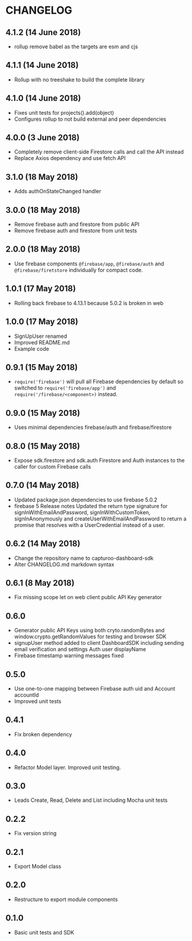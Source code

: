 # CHANGELOG
## 4.1.2 (14 June 2018)
+ rollup remove babel as the targets are esm and cjs

## 4.1.1 (14 June 2018)
+ Rollup with no treeshake to build the complete library

## 4.1.0 (14 June 2018)
+ Fixes unit tests for projects().add(object)
+ Configures rollup to not build external and peer dependencies

## 4.0.0 (3 June 2018)
+ Completely remove client-side Firestore calls and call the API instead
+ Replace Axios dependency and use fetch API

## 3.1.0 (18 May 2018)
+ Adds authOnStateChanged handler

## 3.0.0 (18 May 2018)
+ Remove firebase auth and firestore from public API
+ Remove firebase auth and firestore from unit tests

## 2.0.0 (18 May 2018)
+ Use firebase components `@firebase/app`, `@firebase/auth` and `@firebase/firetstore` individually for compact code.

## 1.0.1 (17 May 2018)
+ Rolling back firebase to 4.13.1 because 5.0.2 is broken in web

## 1.0.0 (17 May 2018)
+ SignUpUser renamed
+ Improved README.md
+ Example code

## 0.9.1 (15 May 2018)
+ `require('firebase')` will pull all Firebase dependencies by default so switched to `require('firebase/app')` and `require('/firebase/<component>)` instead.

## 0.9.0 (15 May 2018)
+ Uses minimal dependencies firebase/auth and firebase/firestore

## 0.8.0 (15 May 2018)
+ Expose sdk.firestore and sdk.auth Firestore and Auth instances to the caller for custom Firebase calls

## 0.7.0 (14 May 2018)
+ Updated package.json dependencies to use firebase 5.0.2
+ firebase 5 Release notes Updated the return type signature for signInWithEmailAndPassword, signInWithCustomToken, signInAnonymously and createUserWithEmailAndPassword to return a promise that resolves with a UserCredential instead of a user.

## 0.6.2 (14 May 2018)
+ Change the repository name to capturoo-dashboard-sdk
+ Alter CHANGELOG.md markdown syntax

## 0.6.1 (8 May 2018)
+ Fix missing scope let on web client public API Key generator

## 0.6.0
+ Generator public API Keys using both cryto.randomBytes and window.crypto.getRandomValues for testing and browser SDK
+ signupUser method added to client DashboardSDK including sending email verification and settings Auth user displayName
+ Firebase timestamp warning messages fixed

## 0.5.0
+ Use one-to-one mapping between Firebase auth uid and Account accountId
+ Improved unit tests

## 0.4.1
+ Fix broken dependency

## 0.4.0
+ Refactor Model layer. Improved unit testing.

## 0.3.0
+ Leads Create, Read, Delete and List including Mocha unit tests

## 0.2.2
+ Fix version string

## 0.2.1
+ Export Model class

## 0.2.0
+ Restructure to export module components

## 0.1.0
+ Basic unit tests and SDK
